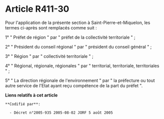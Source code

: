 # Article R411-30

Pour l'application de la présente section à Saint-Pierre-et-Miquelon, les termes ci-après sont remplacés comme suit :

1° " Préfet de région " par " préfet de la collectivité territoriale " ;

2° " Président du conseil régional " par " président du conseil général " ;

3° " Région " par " collectivité territoriale " ;

4° " Régional, régionale, régionales " par " territorial, territoriale, territoriales " ;

5° " La direction régionale de l'environnement " par " la préfecture ou tout autre service de l'Etat ayant reçu compétence de
la part du préfet ".

**Liens relatifs à cet article**

	**Codifié par**:

	  - Décret n°2005-935 2005-08-02 JORF 5 août 2005
